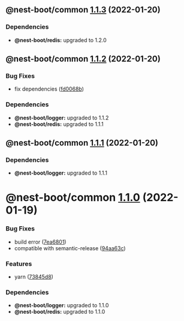 ## @nest-boot/common [1.1.3](https://github.com/d4rkcr0w/nest-boot/compare/@nest-boot/common@1.1.2...@nest-boot/common@1.1.3) (2022-01-20)





### Dependencies

* **@nest-boot/redis:** upgraded to 1.2.0

## @nest-boot/common [1.1.2](https://github.com/d4rkcr0w/nest-boot/compare/@nest-boot/common@1.1.1...@nest-boot/common@1.1.2) (2022-01-20)


### Bug Fixes

* fix dependencies ([fd0068b](https://github.com/d4rkcr0w/nest-boot/commit/fd0068b0842bb0001038dca8b6375d464dd89ed6))





### Dependencies

* **@nest-boot/logger:** upgraded to 1.1.2
* **@nest-boot/redis:** upgraded to 1.1.1

## @nest-boot/common [1.1.1](https://github.com/d4rkcr0w/nest-boot/compare/@nest-boot/common@1.1.0...@nest-boot/common@1.1.1) (2022-01-20)





### Dependencies

* **@nest-boot/logger:** upgraded to 1.1.1

# @nest-boot/common [1.1.0](https://github.com/d4rkcr0w/nest-boot/compare/@nest-boot/common@1.0.0...@nest-boot/common@1.1.0) (2022-01-19)


### Bug Fixes

* build error ([7ea6801](https://github.com/d4rkcr0w/nest-boot/commit/7ea6801200bf4869d17461769335d8887388657c))
* compatible with semantic-release ([94aa63c](https://github.com/d4rkcr0w/nest-boot/commit/94aa63cd1f8f7c850a71180ac6cdc300234a78d1))


### Features

* yarn ([73845d8](https://github.com/d4rkcr0w/nest-boot/commit/73845d8f3b2038c1814faa86b6170bc9a05502aa))





### Dependencies

* **@nest-boot/logger:** upgraded to 1.1.0
* **@nest-boot/redis:** upgraded to 1.1.0
